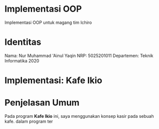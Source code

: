 # Implementasi OOP 
Implementasi OOP untuk magang tim Ichiro

# Identitas
Nama: Nur Muhammad 'Ainul Yaqin
NRP: 5025201011
Departemen: Teknik Informatika 2020

# Implementasi: Kafe Ikio
<h1>Penjelasan Umum</h1>
<p>Pada program <b>Kafe Ikio</b> ini, saya menggunakan konsep kasir pada sebuah kafe. dalam program ter</p>

 
